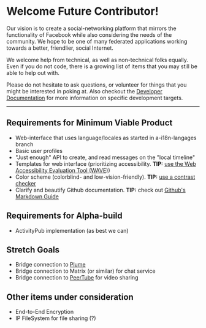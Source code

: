 # Welcome Future Contributor!
Our vision is to create a social-networking platform that mirrors the functionality of Facebook while also considering the needs of the community.  We hope to be one of many federated applications working towards a better, friendlier, social Internet.

We welcome help from technical, as well as non-technical folks equally.  Even if you do not code, there is a growing list of items that you may still be able to help out with. <br />

Please do not hesitate to ask questions, or volunteer for things that you might be interested in poking at.
Also checkout the [Developer Documentation](/doc/development) for more information on specific development targets.

--------
## Requirements for Minimum Viable Product
- Web-interface that uses language/locales as started in a-i18n-langages branch
- Basic user profiles
- "Just enough" API to create, and read messages on the "local timeline"
- Templates for web interface (prioritizing accessibility. **TIP:** [use the Web Accessibility Evaluation Tool (WAVE)](http://wave.webaim.org/))
- Color scheme (colorblind- and low-vision-friendly). **TIP:** [use a contrast checker](https://webaim.org/resources/contrastchecker/)
- Clarify and beautify Github documentation. **TIP:** check out [Github's Markdown Guide](https://guides.github.com/features/mastering-markdown/)

## Requirements for Alpha-build
- ActivityPub implementation (as best we can)

## Stretch Goals
- Bridge connection to [Plume](https://github.com/Plume-org/Plume)
- Bridge connection to Matrix (or similar) for chat service
- Bridge connection to [PeerTube](https://github.com/Chocobozzz/PeerTube) for video sharing

## Other items under consideration
- End-to-End Encryption
- IP FileSystem for file sharing (?)
